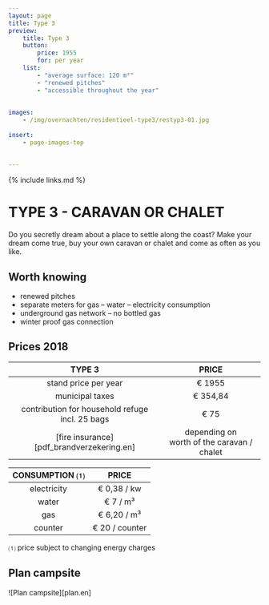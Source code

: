 ```yaml
---
layout: page
title: Type 3
preview: 
    title: Type 3
    button:
        price: 1955
        for: per year
    list:
        - "average surface: 120 m²"
        - "renewed pitches"
        - "accessible throughout the year"
       
        
images:
    - /img/overnachten/residentieel-type3/restyp3-01.jpg
    
insert:
    - page-images-top
    
    
---
```


{% include links.md %}

# TYPE 3 - CARAVAN OR CHALET

Do you secretly dream about a place to settle along the coast? Make your dream come true, buy your own caravan or chalet and come as often as you like. 


## Worth knowing

- renewed pitches
- separate meters for gas – water – electricity consumption
- underground gas network – no bottled gas
- winter proof gas connection


## Prices 2018

TYPE 3                |PRICE           |
:--------------------:|:--------------:|
stand price per year  |€ 1955              
municipal taxes       |€ 354,84
contribution for household refuge<br>incl. 25 bags<br> | € 75   
[fire insurance][pdf_brandverzekering.en]      |depending on <br>worth of the caravan / chalet

CONSUMPTION ⑴           |PRICE         |
:--------------------:|:-------------:|
electricity         | € 0,38 / kw        
water                 | € 7 / m³  
gas                   | € 6,20 / m³       
counter     | € 20 / counter

⑴ price subject to changing energy charges

## Plan campsite

![Plan campsite][plan.en]
